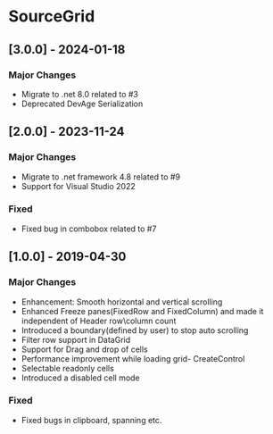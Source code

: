# SourceGrid

## [3.0.0] - 2024-01-18

### Major Changes

- Migrate to .net 8.0 related to #3
- Deprecated DevAge Serialization 

## [2.0.0] - 2023-11-24

### Major Changes

- Migrate to .net framework 4.8 related to #9
- Support for Visual Studio 2022

### Fixed

- Fixed bug in combobox related to #7


## [1.0.0] - 2019-04-30

### Major Changes

- Enhancement: Smooth horizontal and vertical scrolling
- Enhanced Freeze panes(FixedRow and FixedColumn) and made it independent of Header row\column count
- Introduced a boundary(defined by user) to stop auto scrolling
- Filter row support in DataGrid
- Support for Drag and drop of cells
- Performance improvement while loading grid- CreateControl
- Selectable readonly cells
- Introduced a disabled cell mode

### Fixed

- Fixed bugs in clipboard, spanning etc.
